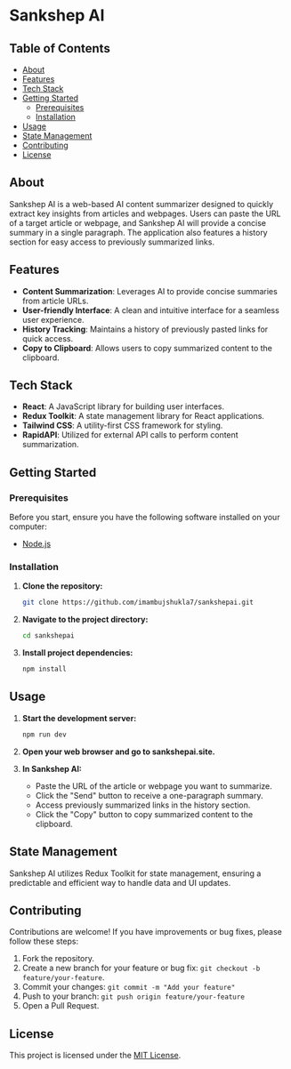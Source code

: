 # Sankshep AI 

## Table of Contents

- [About](#about)
- [Features](#features)
- [Tech Stack](#tech-stack)
- [Getting Started](#getting-started)
  - [Prerequisites](#prerequisites)
  - [Installation](#installation)
- [Usage](#usage)
- [State Management](#state-management)
- [Contributing](#contributing)
- [License](#license)

## About

Sankshep AI is a web-based AI content summarizer designed to quickly extract key insights from articles and webpages. Users can paste the URL of a target article or webpage, and Sankshep AI will provide a concise summary in a single paragraph. The application also features a history section for easy access to previously summarized links.

## Features

- **Content Summarization**: Leverages AI to provide concise summaries from article URLs.
- **User-friendly Interface**: A clean and intuitive interface for a seamless user experience.
- **History Tracking**: Maintains a history of previously pasted links for quick access.
- **Copy to Clipboard**: Allows users to copy summarized content to the clipboard.

## Tech Stack

- **React**: A JavaScript library for building user interfaces.
- **Redux Toolkit**: A state management library for React applications.
- **Tailwind CSS**: A utility-first CSS framework for styling.
- **RapidAPI**: Utilized for external API calls to perform content summarization.

## Getting Started

### Prerequisites

Before you start, ensure you have the following software installed on your computer:

- [Node.js](https://nodejs.org/)

### Installation

1. **Clone the repository:**

   ```bash
   git clone https://github.com/imambujshukla7/sankshepai.git
   ```

2. **Navigate to the project directory:**

   ```bash
   cd sankshepai
   ```

3. **Install project dependencies:**

   ```bash
   npm install
   ```

## Usage

1. **Start the development server:**

   ```bash
   npm run dev
   ```

2. **Open your web browser and go to sankshepai.site.**

3. **In Sankshep AI:**
   - Paste the URL of the article or webpage you want to summarize.
   - Click the "Send" button to receive a one-paragraph summary.
   - Access previously summarized links in the history section.
   - Click the "Copy" button to copy summarized content to the clipboard.

## State Management

Sankshep AI utilizes Redux Toolkit for state management, ensuring a predictable and efficient way to handle data and UI updates.

## Contributing

Contributions are welcome! If you have improvements or bug fixes, please follow these steps:
1. Fork the repository.
2. Create a new branch for your feature or bug fix: `git checkout -b feature/your-feature`.
3. Commit your changes: `git commit -m "Add your feature"`
4. Push to your branch: `git push origin feature/your-feature`
5. Open a Pull Request.

## License

This project is licensed under the [MIT License](LICENSE).
